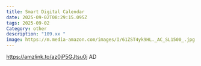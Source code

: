 ```yaml
---
title: Smart Digital Calendar
date: 2025-09-02T08:29:15.095Z
tags: 2025-09-02
Category: other
description: "109.xx "
image: https://m.media-amazon.com/images/I/61ZST4yk9HL._AC_SL1500_.jpg
---
```

https://amzlink.to/az0jP5GJtsu0j
AD
